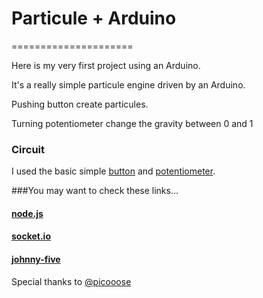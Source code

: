 # Particule + Arduino
=====================

Here is my very first project using an Arduino.

It's a really simple particule engine driven by an Arduino.

Pushing button create particules.

Turning potentiometer change the gravity between 0 and 1

### Circuit

I used the basic simple [button](http://arduino.cc/en/tutorial/button) and [potentiometer](http://arduino.cc/en/tutorial/potentiometer).


###You may want to check these links...
#### [node.js](http://nodejs.org)
#### [socket.io](http://socket.io)
#### [johnny-five](https://github.com/rwldrn/johnny-five)


Special thanks to [@picooose](https://github.com/picooose)